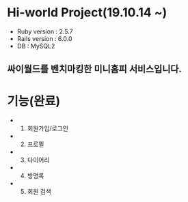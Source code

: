 
# Hi-world Project(19.10.14 ~)

* Ruby version : 2.5.7 
* Rails version : 6.0.0
* DB : MySQL2

## 싸이월드를 벤치마킹한 미니홈피 서비스입니다. 

# 기능(완료)
* 1. 회원가입/로그인
* 2. 프로필
* 3. 다이어리
* 4. 방명록
* 5. 회원 검색
